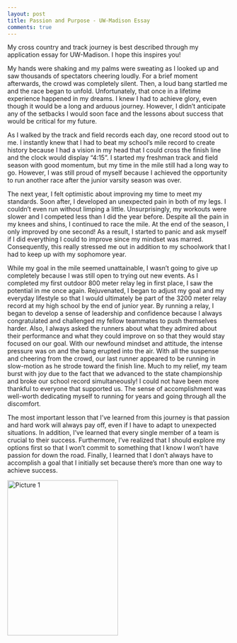 ```yaml
---
layout: post
title: Passion and Purpose - UW-Madison Essay
comments: true
---
```


My cross country and track journey is best described through my application essay for UW-Madison. I hope this inspires you!

My hands were shaking and my palms were sweating as I looked up and saw thousands of spectators cheering loudly. For a brief moment afterwards, the crowd was completely silent. Then, a loud bang startled me and the race began to unfold. Unfortunately, that once in a lifetime experience happened in my dreams. I knew I had to achieve glory, even though it would be a long and arduous journey. However, I didn’t anticipate any of the setbacks I would soon face and the lessons about success that would be critical for my future.

As I walked by the track and field records each day, one record stood out to me. I instantly knew that I had to beat my school’s mile record to create history because I had a vision in my head that I could cross the finish line and the clock would display “4:15”. I started my freshman track and field season with good momentum, but my time in the mile still had a long way to go. However, I was still proud of myself because I achieved the opportunity to run another race after the junior varsity season was over.

The next year, I felt optimistic about improving my time to meet my standards. Soon after, I developed an unexpected pain in both of my legs. I couldn’t even run without limping a little. Unsurprisingly, my workouts were slower and I competed less than I did the year before. Despite all the pain in my knees and shins, I continued to race the mile. At the end of the season, I only improved by one second! As a result, I started to panic and ask myself if I did everything I could to improve since my mindset was marred. Consequently, this really stressed me out in addition to my schoolwork that I had to keep up with my sophomore year.

While my goal in the mile seemed unattainable, I wasn’t going to give up completely because I was still open to trying out new events. As I completed my first outdoor 800 meter relay leg in first place, I saw the potential in me once again. Rejuvenated, I began to adjust my goal and my everyday lifestyle so that I would ultimately be part of the 3200 meter relay record at my high school by the end of junior year. By running a relay, I began to develop a sense of leadership and confidence because I always congratulated and challenged my fellow teammates to push themselves harder. Also, I always asked the runners about what they admired about their performance and what they could improve on so that they would stay focused on our goal. With our newfound mindset and attitude, the intense pressure was on and the bang erupted into the air. With all the suspense and cheering from the crowd, our last runner appeared to be running in slow-motion as he strode toward the finish line. Much to my relief, my team burst with joy due to the fact that we advanced to the state championship and broke our school record simultaneously! I could not have been more thankful to everyone that supported us. The sense of accomplishment was well-worth dedicating myself to running for years and going through all the discomfort.

The most important lesson that I’ve learned from this journey is that passion and hard work will always pay off, even if I have to adapt to unexpected situations. In addition, I’ve learned that every single member of a team is crucial to their success. Furthermore, I’ve realized that I should explore my options first so that I won’t commit to something that I know I won’t have passion for down the road. Finally, I learned that I don’t always have to accomplish a goal that I initially set because there’s more than one way to achieve success. 

<img src="https://lh3.googleusercontent.com/NRytXSUPThQ7uc45Ve-Na9uAdHFk60x-ZMNDEHG7pwG5M_FgITNIRSDd3aalnCv04SkBGNeO4xBj4r2didb9VmHX8jET9kht5Paga0iACA3gPVBHLFITDUZZCC3IOtXf9xtfcqIPa0CafRbhCnp8b0n3Q8QJqa2-YExFQ5jPYNG4ILUCKNaVO6ZKIkyeyGqEkxQmFJkLzBASBihhTHtbVlH5AQIYavYy2iu3YSrT7xibovOaZxdjCE7RDRXnhvTJeaoJhUG6kgKjy6V6oL9vL1MGTeyrSZT9RQpZH2n5g46RN0Q2Uhw-Pb1ot9YIQjFSPQzBJUuRbmtRzNLpWFqADfZnscgq3t99twqASOJUctsL6-GCQsjEMJTLZYDVEB3C4cXwvRkGb4WPcJYoTsLct7Hohu3rROg8IpCjV0Eyb2oaBcIIHVSE_v-MFaKKtPWNJnsHbyrrAn8v0A2nFUkQsgM3m1ID4fMKX5LRGYTFbGa5L1NydV5XgKTMShQdilg5fDb9N-xGiZ_F3lrEUumsi4SvSmwdJDNX6Xp3uXC0TndryMWzsycLFLfFaeB2_7FPEdJWIPGu6TYBxLCsj-o1QLy3-tZ3Av7abCx2eU3eX8WGMuEHUql8dkKYbl3UEriYhKoAZevBjbvthYvG5ZOEjdINkwv-UuIB-sSTJwc9zPDHTnlnKE1_KSk=w352-h625-no" alt="Picture 1" width="250" height="350"/>